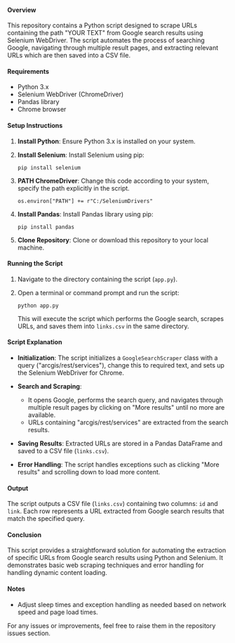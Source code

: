 #### Overview
This repository contains a Python script designed to scrape URLs containing the path "YOUR TEXT" from Google search results using Selenium WebDriver. The script automates the process of searching Google, navigating through multiple result pages, and extracting relevant URLs which are then saved into a CSV file.

#### Requirements
- Python 3.x
- Selenium WebDriver (ChromeDriver)
- Pandas library
- Chrome browser

#### Setup Instructions
1. **Install Python**: Ensure Python 3.x is installed on your system.
   
2. **Install Selenium**: Install Selenium using pip:
   ```
   pip install selenium
   ```

3. **PATH ChromeDriver**: Change this code according to your system, specify the path explicitly in the script.
    ```
    os.environ["PATH"] += r"C:/SeleniumDrivers"
    ```

4. **Install Pandas**: Install Pandas library using pip:
   ```
   pip install pandas
   ```

5. **Clone Repository**: Clone or download this repository to your local machine.

#### Running the Script
1. Navigate to the directory containing the script (`app.py`).

2. Open a terminal or command prompt and run the script:
   ```
   python app.py
   ```
   This will execute the script which performs the Google search, scrapes URLs, and saves them into `links.csv` in the same directory.

#### Script Explanation
- **Initialization**: The script initializes a `GoogleSearchScraper` class with a query ("arcgis/rest/services"), change this to required text, and sets up the Selenium WebDriver for Chrome.
  
- **Search and Scraping**: 
  - It opens Google, performs the search query, and navigates through multiple result pages by clicking on "More results" until no more are available.
  - URLs containing "arcgis/rest/services" are extracted from the search results.

- **Saving Results**: Extracted URLs are stored in a Pandas DataFrame and saved to a CSV file (`links.csv`).

- **Error Handling**: The script handles exceptions such as clicking "More results" and scrolling down to load more content.

#### Output
The script outputs a CSV file (`links.csv`) containing two columns: `id` and `link`. Each row represents a URL extracted from Google search results that match the specified query.

#### Conclusion
This script provides a straightforward solution for automating the extraction of specific URLs from Google search results using Python and Selenium. It demonstrates basic web scraping techniques and error handling for handling dynamic content loading.

#### Notes
- Adjust sleep times and exception handling as needed based on network speed and page load times.

For any issues or improvements, feel free to raise them in the repository issues section.